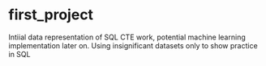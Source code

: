 # first_project
Intiial data representation of SQL CTE work, potential machine learning implementation later on. Using insignificant datasets only to show practice in SQL
